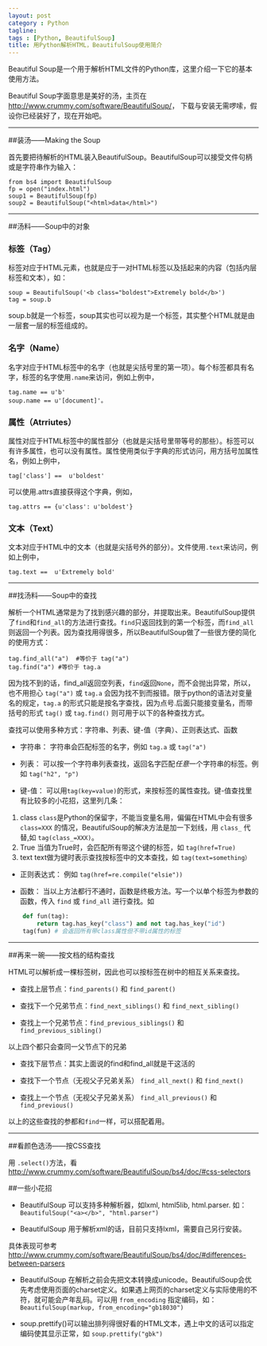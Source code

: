 ```yaml
---
layout: post
category : Python
tagline:
tags : [Python, BeautifulSoup]
title: 用Python解析HTML，BeautifulSoup使用简介
---
```


Beautiful Soup是一个用于解析HTML文件的Python库，这里介绍一下它的基本使用方法。

Beautiful Soup字面意思是美好的汤，主页在 <http://www.crummy.com/software/BeautifulSoup/>，
下载与安装无需啰嗦，假设你已经装好了，现在开始吧。

-------------

##装汤——Making the Soup

首先要把待解析的HTML装入BeautifulSoup。BeautifulSoup可以接受文件句柄或是字符串作为输入：

    from bs4 import BeautifulSoup
    fp = open("index.html")
    soup1 = BeautifulSoup(fp)
    soup2 = BeautifulSoup("<html>data</html>")

------------

##汤料——Soup中的对象

### 标签（Tag）
标签对应于HTML元素，也就是应于一对HTML标签以及括起来的内容（包括内层标签和文本），如：

    soup = BeautifulSoup('<b class="boldest">Extremely bold</b>')
    tag = soup.b

soup.b就是一个标签，soup其实也可以视为是一个标签，其实整个HTML就是由一层套一层的标签组成的。

### 名字（Name）
名字对应于HTML标签中的名字（也就是尖括号里的第一项）。每个标签都具有名字，标签的名字使用`.name`来访问，例如上例中，

    tag.name == u'b'
    soup.name == u'[document]'。

### 属性（Atrriutes）
属性对应于HTML标签中的属性部分（也就是尖括号里带等号的那些）。标签可以有许多属性，也可以没有属性。属性使用类似于字典的形式访问，用方括号加属性名，例如上例中，

    tag['class'] ==  u'boldest'

可以使用.attrs直接获得这个字典，例如，

    tag.attrs == {u'class': u'boldest'}

### 文本（Text）
文本对应于HTML中的文本（也就是尖括号外的部分）。文件使用`.text`来访问，例如上例中，

    tag.text ==  u'Extremely bold'

------------

##找汤料——Soup中的查找

解析一个HTML通常是为了找到感兴趣的部分，并提取出来。BeautifulSoup提供了`find`和`find_all`的方法进行查找。`find`只返回找到的第一个标签，而`find_all`则返回一个列表。因为查找用得很多，所以BeautifulSoup做了一些很方便的简化的使用方式：

    tag.find_all("a")  #等价于 tag("a")
    tag.find("a") #等价于 tag.a

因为找不到的话，find_all返回空列表，`find`返回`None`，而不会抛出异常，所以，也不用担心 `tag("a")` 或 `tag.a` 会因为找不到而报错。限于python的语法对变量名的规定，`tag.a` 的形式只能是按名字查找，因为点号.后面只能接变量名，而带括号的形式 `tag()` 或 `tag.find()` 则可用于以下的各种查找方式。

查找可以使用多种方式：字符串、列表、键-值（字典）、正则表达式、函数

* 字符串：  字符串会匹配标签的名字，例如 `tag.a` 或 `tag("a")`

* 列表：  可以按一个字符串列表查找，返回名字匹配*任意*一个字符串的标签。例如 `tag("h2", "p")`

* 键-值： 可以用`tag(key=value)`的形式，来按标签的属性查找。键-值查找里有比较多的小花招，这里列几条：

1. class
`class`是Python的保留字，不能当变量名用，偏偏在HTML中会有很多 `class=XXX` 的情况，BeautifulSoup的解决方法是加一下划线，用 `class_` 代替,如 `tag(class_=XXX)`。
2. True
当值为True时，会匹配所有带这个键的标签，如 `tag(href=True)`
3. text
text做为键时表示查找按标签中的文本查找，如 `tag(text=something）`

* 正则表达式：  例如 `tag(href=re.compile("elsie"))`

* 函数：  当以上方法都行不通时，函数是终极方法。写一个以单个标签为参数的函数，传入 `find` 或 `find_all` 进行查找。如

```python
    def fun(tag):
        return tag.has_key("class") and not tag.has_key("id")
    tag(fun) # 会返回所有带class属性但不带id属性的标签
```

------------

##再来一碗——按文档的结构查找

HTML可以解析成一棵标签树，因此也可以按标签在树中的相互关系来查找。

* 查找上层节点：`find_parents()` 和 `find_parent()`

* 查找下一个兄弟节点：`find_next_siblings()` 和 `find_next_sibling()`
* 查找上一个兄弟节点：`find_previous_siblings()` 和 `find_previous_sibling()`

以上四个都只会查同一父节点下的兄弟

* 查找下层节点：其实上面说的find和find_all就是干这活的

* 查找下一个节点（无视父子兄弟关系） `find_all_next()` 和 `find_next()`
* 查找上一个节点（无视父子兄弟关系） `find_all_previous()` 和  `find_previous()`

以上的这些查找的参都和`find`一样，可以搭配着用。

------

##看颜色选汤——按CSS查找


用 `.select()`方法，看 <http://www.crummy.com/software/BeautifulSoup/bs4/doc/#css-selectors>

##一些小花招
* BeautifulSoup 可以支持多种解析器，如lxml, html5lib, html.parser. 如：`BeautifulSoup("<a></b>", "html.parser")`

* BeautifulSoup 用于解析xml的话，目前只支持lxml，需要自己另行安装。

具体表现可参考 <http://www.crummy.com/software/BeautifulSoup/bs4/doc/#differences-between-parsers>

* BeautifulSoup 在解析之前会先把文本转换成unicode。BeautifulSoup会优先考虑使用页面的charset定义。如果遇上网页的charset定义与实际使用的不符，就可能会产年乱码。可以用 `from_encoding` 指定编码，如：` BeautifulSoup(markup, from_encoding="gb18030")`

* soup.prettify()可以输出排列得很好看的HTML文本，遇上中文的话可以指定编码使其显示正常，如 `soup.prettify("gbk")`
